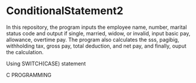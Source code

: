 # ConditionalStatement2
In this repository, the program inputs the employee name, number, marital status code and output if single, married, widow, or invalid, input basic pay, allowance, overtime pay. The program also calculates the sss, pagibig, withholding tax, gross pay, total deduction, and net pay, and finally, ouput the calculation.

Using SWITCH(CASE) statement

C PROGRAMMING
